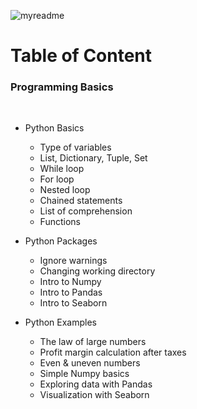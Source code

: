 ![myreadme](https://user-images.githubusercontent.com/70707092/95544092-d0b72880-09bf-11eb-90f7-bdca493307f7.png)

# Table of Content

### Programming Basics

<br />

- Python Basics

  - Type of variables
  - List, Dictionary, Tuple, Set
  - While loop           
  - For loop
  - Nested loop
  - Chained statements
  - List of comprehension
  - Functions
  

- Python Packages

  - Ignore warnings
  - Changing working directory
  - Intro to Numpy
  - Intro to Pandas
  - Intro to Seaborn
  

- Python Examples     

  - The law of large numbers                
  - Profit margin calculation after taxes
  - Even & uneven numbers
  - Simple Numpy basics
  - Exploring data with Pandas                         
  - Visualization with Seaborn
